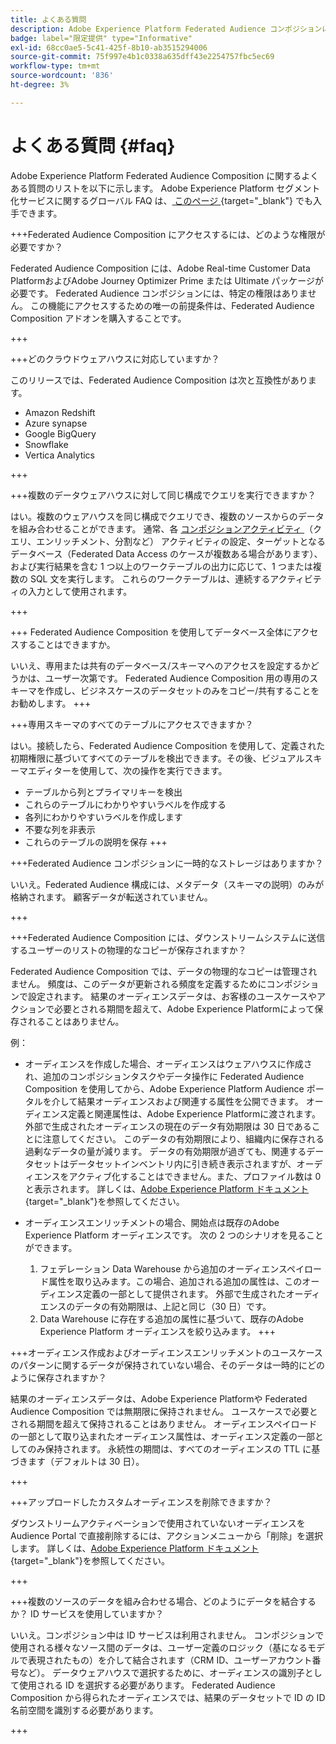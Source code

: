 ```yaml
---
title: よくある質問
description: Adobe Experience Platform Federated Audience コンポジションに関するよくある質問です
badge: label="限定提供" type="Informative"
exl-id: 68cc0ae5-5c41-425f-8b10-ab3515294006
source-git-commit: 75f997e4b1c0338a635dff43e2254757fbc5ec69
workflow-type: tm+mt
source-wordcount: '836'
ht-degree: 3%

---
```


# よくある質問 {#faq}

Adobe Experience Platform Federated Audience Composition に関するよくある質問のリストを以下に示します。 Adobe Experience Platform セグメント化サービスに関するグローバル FAQ は、[ このページ ](https://experienceleague.adobe.com/en/docs/experience-platform/segmentation/faq){target="_blank"} でも入手できます。


+++Federated Audience Composition にアクセスするには、どのような権限が必要ですか？

Federated Audience Composition には、Adobe Real-time Customer Data PlatformおよびAdobe Journey Optimizer Prime または Ultimate パッケージが必要です。 Federated Audience コンポジションには、特定の権限はありません。 この機能にアクセスするための唯一の前提条件は、Federated Audience Composition アドオンを購入することです。

+++

+++どのクラウドウェアハウスに対応していますか？

このリリースでは、Federated Audience Composition は次と互換性があります。

* Amazon Redshift
* Azure synapse
* Google BigQuery
* Snowflake
* Vertica Analytics

+++


+++複数のデータウェアハウスに対して同じ構成でクエリを実行できますか？

はい。複数のウェアハウスを同じ構成でクエリでき、複数のソースからのデータを組み合わせることができます。  通常、各 [ コンポジションアクティビティ ](../compositions/orchestrate-activities.md) （クエリ、エンリッチメント、分割など） アクティビティの設定、ターゲットとなるデータベース（Federated Data Access のケースが複数ある場合があります）、および実行結果を含む 1 つ以上のワークテーブルの出力に応じて、1 つまたは複数の SQL 文を実行します。 これらのワークテーブルは、連続するアクティビティの入力として使用されます。

+++

+++ Federated Audience Composition を使用してデータベース全体にアクセスすることはできますか。

いいえ、専用または共有のデータベース/スキーマへのアクセスを設定するかどうかは、ユーザー次第です。 Federated Audience Composition 用の専用のスキーマを作成し、ビジネスケースのデータセットのみをコピー/共有することをお勧めします。
+++



+++専用スキーマのすべてのテーブルにアクセスできますか？

はい。接続したら、Federated Audience Composition を使用して、定義された初期権限に基づいてすべてのテーブルを検出できます。その後、ビジュアルスキーマエディターを使用して、次の操作を実行できます。

* テーブルから列とプライマリキーを検出
* これらのテーブルにわかりやすいラベルを作成する
* 各列にわかりやすいラベルを作成します
* 不要な列を非表示
* これらのテーブルの説明を保存
+++


+++Federated Audience コンポジションに一時的なストレージはありますか？

いいえ。Federated Audience 構成には、メタデータ（スキーマの説明）のみが格納されます。 顧客データが転送されていません。<!--The Audience export flow is done directly from Adobe Experience Platform Audience Portal (via [Destination](../connections/destinations.md)) to the customer database. The creation and update flow is done directly from your data warehouse database to Adobe Experience Platform Audience Portal.-->

+++

+++Federated Audience Composition には、ダウンストリームシステムに送信するユーザーのリストの物理的なコピーが保存されますか？

Federated Audience Composition では、データの物理的なコピーは管理されません。 頻度は、このデータが更新される頻度を定義するためにコンポジションで設定されます。 結果のオーディエンスデータは、お客様のユースケースやアクションで必要とされる期間を超えて、Adobe Experience Platformによって保存されることはありません。

例：

* オーディエンスを作成した場合、オーディエンスはウェアハウスに作成され、追加のコンポジションタスクやデータ操作に Federated Audience Composition を使用してから、Adobe Experience Platform Audience ポータルを介して結果オーディエンスおよび関連する属性を公開できます。 オーディエンス定義と関連属性は、Adobe Experience Platformに渡されます。
外部で生成されたオーディエンスの現在のデータ有効期限は 30 日であることに注意してください。 このデータの有効期限により、組織内に保存される過剰なデータの量が減ります。 データの有効期限が過ぎても、関連するデータセットはデータセットインベントリ内に引き続き表示されますが、オーディエンスをアクティブ化することはできません。また、プロファイル数は 0 と表示されます。 詳しくは、[Adobe Experience Platform ドキュメント](https://experienceleague.adobe.com/en/docs/experience-platform/segmentation/faq#how-long-do-externally-generated-audiences-last-for){target="_blank"}を参照してください。

* オーディエンスエンリッチメントの場合、開始点は既存のAdobe Experience Platform オーディエンスです。 次の 2 つのシナリオを見ることができます。
   1. フェデレーション Data Warehouse から追加のオーディエンスペイロード属性を取り込みます。この場合、追加される追加の属性は、このオーディエンス定義の一部として提供されます。 外部で生成されたオーディエンスのデータの有効期限は、上記と同じ（30 日）です。
   1. Data Warehouse に存在する追加の属性に基づいて、既存のAdobe Experience Platform オーディエンスを絞り込みます。<!--For example, you have an audience of customers who have shown interest in a particular product on the website for the last two months. You now want to take this audience and further segment it using Federated Audience Composition to only include customers who have a high credit score. The credit score is deemed sensitive and individual credit score data points are not copied over from the data warehouse.-->
+++

+++オーディエンス作成およびオーディエンスエンリッチメントのユースケースのパターンに関するデータが保持されていない場合、そのデータは一時的にどのように保存されますか？

結果のオーディエンスデータは、Adobe Experience Platformや Federated Audience Composition では無期限に保持されません。 ユースケースで必要とされる期間を超えて保持されることはありません。 オーディエンスペイロードの一部として取り込まれたオーディエンス属性は、オーディエンス定義の一部としてのみ保持されます。 永続性の期間は、すべてのオーディエンスの TTL に基づきます（デフォルトは 30 日）。

+++

+++アップロードしたカスタムオーディエンスを削除できますか？

ダウンストリームアクティベーションで使用されていないオーディエンスを Audience Portal で直接削除するには、アクションメニューから「削除」を選択します。 詳しくは、[Adobe Experience Platform ドキュメント](https://experienceleague.adobe.com/en/docs/experience-platform/segmentation/faq#how-do-i-put-an-audience-in-the-deleted-state){target="_blank"}を参照してください。

+++

+++複数のソースのデータを組み合わせる場合、どのようにデータを結合するか？ ID サービスを使用していますか？

いいえ。コンポジション中は ID サービスは利用されません。 コンポジションで使用される様々なソース間のデータは、ユーザー定義のロジック（基になるモデルで表現されたもの）を介して結合されます（CRM ID、ユーザーアカウント番号など）。 データウェアハウスで選択するために、オーディエンスの識別子として使用される ID を選択する必要があります。 Federated Audience Composition から得られたオーディエンスでは、結果のデータセットで ID の ID 名前空間を識別する必要があります。

+++

<!--
+++If I want to combine federated data with datasets that live in Adobe Experience Platform, how is this done?

Likewise, the Identity Service is not being leveraged in this scenario either. The data model underpinning a composition needs to express how the data warehouse data and the audience to be enriched are related. e.g. assume an existing audience in Adobe Experience Platform contains several attributes, among which is the CRM ID. Assume transactional data is in the data warehouse containing purchases with various attributes, including the CRM ID of the purchaser. The end-user would have to specify that the CRM ID for both objects is used to stitch the two objects together.

+++
-->
